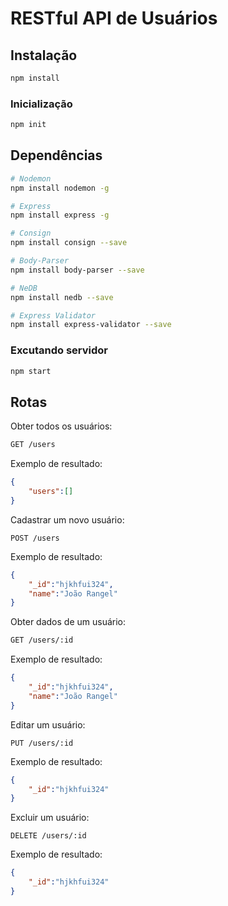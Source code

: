 # RESTful API de Usuários

## Instalação

```bash
npm install
```

### Inicialização
```bash
npm init
```

## Dependências

```bash
# Nodemon
npm install nodemon -g

# Express
npm install express -g

# Consign
npm install consign --save

# Body-Parser
npm install body-parser --save

# NeDB
npm install nedb --save

# Express Validator
npm install express-validator --save

```

### Excutando servidor

```bash
npm start
```

## Rotas
Obter todos os usuários:
```bash
GET /users
```

Exemplo de resultado:
```json
{
    "users":[]
}
```

Cadastrar um novo usuário:
```
POST /users
```

Exemplo de resultado:
```json
{
    "_id":"hjkhfui324",
    "name":"João Rangel"
}
```

Obter dados de um usuário:
```bash
GET /users/:id
```

Exemplo de resultado:
```json
{
    "_id":"hjkhfui324",
    "name":"João Rangel"
}
```

Editar um usuário:
```
PUT /users/:id
```

Exemplo de resultado:
```json
{
    "_id":"hjkhfui324"
}
```

Excluir um usuário:
```
DELETE /users/:id
```

Exemplo de resultado:
```json
{
    "_id":"hjkhfui324"
}
```